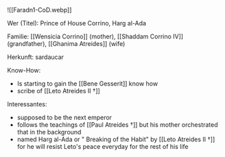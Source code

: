 ![[Faradn1-CoD.webp]]

Wer (Titel): Prince of House Corrino, Harg al-Ada 

Familie: [[Wensicia Corrino]] (mother), [[Shaddam Corrino IV]] (grandfather), [[Ghanima Atreides]] (wife)

Herkunft: sardaucar

Know-How:
- Is starting to gain the [[Bene Gesserit]] know how
- scribe of [[Leto Atreides II †]]

Interessantes:
- supposed to be the next emperor 
- follows the teachings of [[Paul Atreides †]] but his mother orchestrated that in the background
- named Harg al-Ada or " Breaking of the Habit" by [[Leto Atreides II †]] for he will resist Leto's peace everyday for the rest of his life